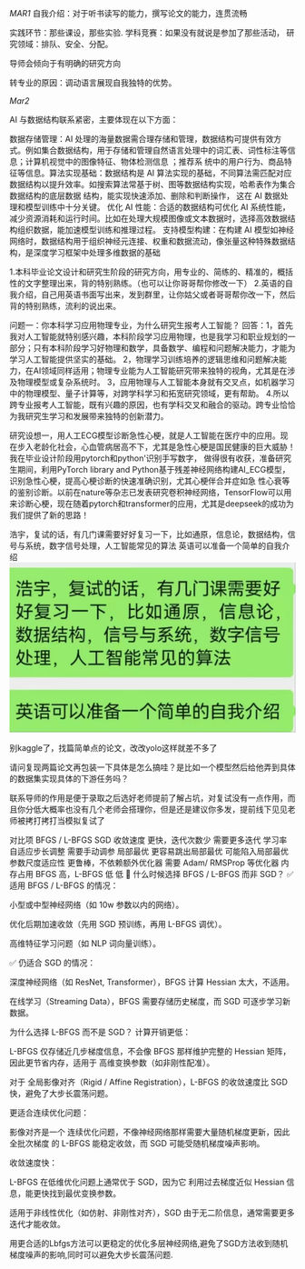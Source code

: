 _MAR1_
自我介绍：对于听书读写的能力，撰写论文的能力，连贯流畅

实践环节：那些课设，那些实验.
学科竞赛：如果没有就说是参加了那些活动，
研究领域：排队、安全、分配。

导师会倾向于有明确的研究方向

转专业的原因：调动语言展现自我独特的优势。

_Mar2_

AI 与数据结构联系紧密，主要体现在以下方面：

数据存储管理：AI 处理的海量数据需合理存储和管理，数据结构可提供有效方式。例如集合数据结构，用于存储和管理自然语言处理中的词汇表、词性标注等信息；计算机视觉中的图像特征、物体检测信息 ；推荐系
统中的用户行为、商品特征等信息。算法实现基础：数据结构是 AI 算法实现的基础，不同算法需匹配对应数据结构以提升效率。如搜索算法常基于树、图等数据结构实现，哈希表作为集合数据结构的底层数据
结构，能实现快速添加、删除和判断操作，
这在 AI 数据处理和模型训练中十分关键。
优化 AI 性能：合适的数据结构可优化 AI 系统性能，减少资源消耗和运行时间。比如在处理大规模图像或文本数据时，选择高效数据结构组织数据，能加速模型训练和推理过程。
支持模型构建：在构建 AI 模型如神经网络时，数据结构用于组织神经元连接、权重和数据流动，像张量这种特殊数据结构，是深度学习框架中处理多维数据的基础

1.本科毕业论文设计和研究生阶段的研究方向，用专业的、简练的、精准的，概括性的文字整理出来，背的特别熟练。（也可以让你哥哥帮你修改一下）
2.英语的自我介绍，自己用英语书面写出来，发到群里，让你姑父或者哥哥帮你改一下，然后背的特别熟练，流利的说出来。

问题一：你本科学习应用物理专业，为什么研究生报考人工智能？
回答：1，首先我对人工智能就特别感兴趣，本科阶段学习应用物理，也是我学习和职业规划的一部分；只有本科阶段学习好物理和数学，具备数学、编程和问题解决能力，才能为学习人工智能提供坚实的基础。
2，物理学习训练培养的逻辑思维和问题解决能力，在AI领域同样适用；物理专业能为人工智能研究带来独特的视角，尤其是在涉及物理模型或复杂系统时。
3，应用物理与人工智能本身就有交叉点，如机器学习中的物理模型、量子计算等，对跨学科学习和拓宽研究领域，更有帮助。
4.所以跨专业报考人工智能，既有兴趣的原因，也有学科交叉和融合的驱动。跨专业恰恰为我研究生学习和发展带来独特的创新潜力。

研究设想一，用人工ECG模型诊断急性心梗，就是人工智能在医疗中的应用。现在步入老龄化社会，心血管病居高不下，尤其是急性心梗是国民健康的巨大威胁！我在毕业设计阶段用pytorch和python'识别手写数字，
做得很有收获，准备研究生期间，利用PyTorch library and Python基于残差神经网络构建AI_ECG模型，识别急性心梗，提高心梗诊断的快速准确识别，尤其心梗伴合并症如急
性心衰等的鉴别诊断。以前在nature等杂志已发表研究卷积神经网络，TensorFlow可以用来诊断心梗，现在随着pytorch和transformer的应用，尤其是deepseek的成功为我们提供了新的思路！

浩宇，复试的话，有几门课需要好好复习一下，比如通原，信息论，数据结构，信号与系统，数字信号处理，人工智能常见的算法
英语可以准备一个简单的自我介绍![alt text](image-7.png)

别kaggle了，找篇简单点的论文，改改yolo这样就差不多了

请问复现两篇论文再包装一下具体是怎么搞哇？是比如一个模型然后给他弄到具体的数据集实现具体的下游任务吗？

联系导师的作用是便于录取之后选好老师提前了解占坑，对复试没有一点作用，而且你分低大概率也没有几个老师会搭理你，但是还是建议你多发，提前线下见见老师被拷打拷打当模拟复试了

对比项	BFGS / L-BFGS	SGD
收敛速度	更快，迭代次数少	需要更多迭代
学习率	自适应步长调整	需要手动调参
局部最优	更容易跳出局部最优	可能陷入局部最优
参数尺度适应性	更鲁棒，不依赖额外优化器	需要 Adam/ RMSProp 等优化器
内存占用	BFGS 高，L-BFGS 低	低
🚀 什么时候选择 BFGS / L-BFGS 而非 SGD？
✅ 适用 BFGS / L-BFGS 的情况：

小型或中型神经网络（如 10w 参数以内的网络）。

优化后期加速收敛（先用 SGD 预训练，再用 L-BFGS 调优）。

高维特征学习问题（如 NLP 词向量训练）。

✅ 仍适合 SGD 的情况：

深度神经网络（如 ResNet, Transformer），BFGS 计算 Hessian 太大，不适用。

在线学习（Streaming Data），BFGS 需要存储历史梯度，而 SGD 可逐步学习新数据。

为什么选择 L-BFGS 而不是 SGD？
计算开销更低：

L-BFGS 仅存储近几步梯度信息，不会像 BFGS 那样维护完整的 Hessian 矩阵，因此更节省内存，适用于 高维变换参数（如非刚性配准）。

对于 全局影像对齐（Rigid / Affine Registration），L-BFGS 的收敛速度比 SGD 快，避免了大步长震荡问题。

更适合连续优化问题：

影像对齐是一个 连续优化问题，不像神经网络那样需要大量随机梯度更新，因此 全批次梯度 的 L-BFGS 能稳定收敛，而 SGD 可能受随机梯度噪声影响。

收敛速度快：

L-BFGS 在低维优化问题上通常优于 SGD，因为它 利用过去梯度近似 Hessian 信息，能更快找到最优变换参数。

适用于非线性优化（如仿射、非刚性对齐），SGD 由于无二阶信息，通常需要更多迭代才能收敛。

用更合适的Lbfgs方法可以更稳定的优化多层神经网络,避免了SGD方法收到随机梯度噪声的影响,同时可以避免大步长震荡问题.